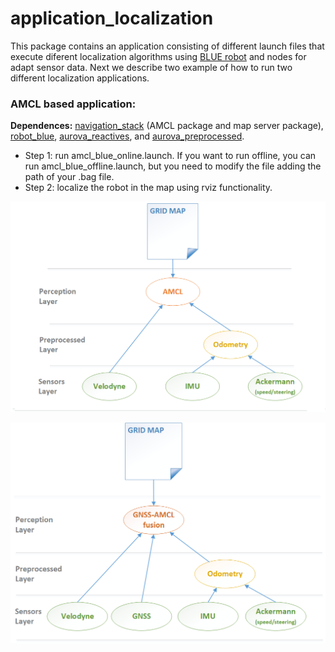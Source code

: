 # application_localization
This package contains an application consisting of different launch files that execute diferent localization algorithms using [BLUE robot](https://github.com/AUROVA-LAB/robot_blue) and nodes for adapt sensor data. Next we describe two example of how to run two different localization applications.

### AMCL based application:
**Dependences:** [navigation_stack](https://github.com/ros-planning/navigation) (AMCL package and map server package), [robot_blue](https://github.com/AUROVA-LAB/robot_blue), [aurova_reactives](https://github.com/AUROVA-LAB/aurova_reactives), and [aurova_preprocessed](https://github.com/AUROVA-LAB/aurova_preprocessed).
* Step 1: run amcl_blue_online.launch. If you want to run offline, you can run amcl_blue_offline.launch, but you need to modify the file adding the path of your .bag file.
* Step 2: localize the robot in the map using rviz functionality.

![](/documentation/exec_arch.png)

![](/documentation/exec_arch_gps.png)

